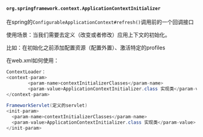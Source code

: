 ####   `org.springframework.context.ApplicationContextInitializer`

在spring的`ConfigurableApplicationContext#refresh()`调用前的一个回调接口

使用场景：当我们需要去定义（改变或者修改）应用上下文的初始化。

比如：在初始化之前添加配置资源（配置外置）、激活特定的profiles



在web.xml如何使用：

```java
ContextLoader：
<context-param>
		<param-name>contextInitializerClasses</param-name>
		<param-value>ApplicationContextInitializer.class 实现类</param-value> 
</context-param>
            
FrameworkServlet(定义的servlet)
<init-param>
  <param-name>contextInitializerClasses</param-name>
  <param-value>ApplicationContextInitializer.class 实现类</param-value>
</init-param>                      
```



